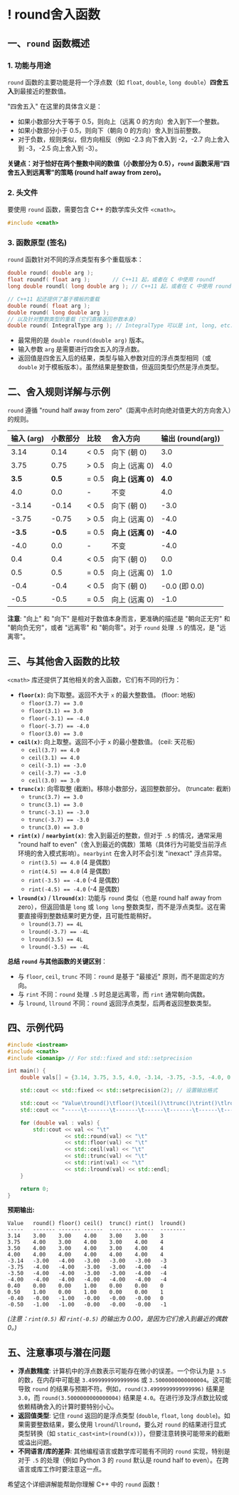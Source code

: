 # ! round舍入函数

## 一、`round` 函数概述

### 1. 功能与用途

`round` 函数的主要功能是将一个浮点数（如 `float`, `double`, `long double`）**四舍五入**到最接近的整数值。

"四舍五入" 在这里的具体含义是：
*   如果小数部分大于等于 0.5，则向上（远离 0 的方向）舍入到下一个整数。
*   如果小数部分小于 0.5，则向下（朝向 0 的方向）舍入到当前整数。
*   对于负数，规则类似，但方向相反（例如 -2.3 向下舍入到 -2，-2.7 向上舍入到 -3，-2.5 向上舍入到 -3）。

**关键点：对于恰好在两个整数中间的数值（小数部分为 0.5），`round` 函数采用“四舍五入到远离零”的策略 (round half away from zero)。**

### 2. 头文件

要使用 `round` 函数，需要包含 C++ 的数学库头文件 `<cmath>`。

```cpp
#include <cmath>
```

### 3. 函数原型 (签名)

`round` 函数针对不同的浮点类型有多个重载版本：

```cpp
double round( double arg );
float roundf( float arg );       // C++11 起，或者在 C 中使用 roundf
long double roundl( long double arg ); // C++11 起，或者在 C 中使用 roundl

// C++11 起还提供了基于模板的重载
double round( float arg );
double round( long double arg );
// 以及针对整数类型的重载（它们直接返回参数本身）
double round( IntegralType arg ); // IntegralType 可以是 int, long, etc.
```

*   最常用的是 `double round(double arg)` 版本。
*   输入参数 `arg` 是需要进行四舍五入的浮点数。
*   返回值是四舍五入后的结果，类型与输入参数对应的浮点类型相同（或 `double` 对于模板版本）。虽然结果是整数值，但返回类型仍然是浮点类型。

## 二、舍入规则详解与示例

`round` 遵循 "round half away from zero"（距离中点时向绝对值更大的方向舍入）的规则。

| 输入 (arg) | 小数部分 | 比较  | 舍入方向          | 输出 (round(arg)) |
| :--------- | :------- | :---- | :---------------- | :---------------- |
| 3.14       | 0.14     | < 0.5 | 向下 (朝 0)       | 3.0               |
| 3.75       | 0.75     | > 0.5 | 向上 (远离 0)     | 4.0               |
| **3.5**    | **0.5**  | = 0.5 | **向上 (远离 0)** | **4.0**           |
| 4.0        | 0.0      | -     | 不变              | 4.0               |
| -3.14      | -0.14    | < 0.5 | 向下 (朝 0)       | -3.0              |
| -3.75      | -0.75    | > 0.5 | 向上 (远离 0)     | -4.0              |
| **-3.5**   | **-0.5** | = 0.5 | **向上 (远离 0)** | **-4.0**          |
| -4.0       | 0.0      | -     | 不变              | -4.0              |
| 0.4        | 0.4      | < 0.5 | 向下 (朝 0)       | 0.0               |
| 0.5        | 0.5      | = 0.5 | 向上 (远离 0)     | 1.0               |
| -0.4       | -0.4     | < 0.5 | 向下 (朝 0)       | -0.0 (即 0.0)     |
| -0.5       | -0.5     | = 0.5 | 向上 (远离 0)     | -1.0              |

**注意**: "向上" 和 "向下" 是相对于数值本身而言，更准确的描述是 "朝向正无穷" 和 "朝向负无穷"，或者 "远离零" 和 "朝向零"。对于 `round` 处理 `.5` 的情况，是 "远离零"。

## 三、与其他舍入函数的比较

`<cmath>` 库还提供了其他相关的舍入函数，它们有不同的行为：

*   **`floor(x)`**: 向下取整。返回不大于 `x` 的最大整数值。 (floor: 地板)
    *   `floor(3.7) == 3.0`
    *   `floor(3.1) == 3.0`
    *   `floor(-3.1) == -4.0`
    *   `floor(-3.7) == -4.0`
    *   `floor(3.0) == 3.0`
*   **`ceil(x)`**: 向上取整。返回不小于 `x` 的最小整数值。 (ceil: 天花板)
    *   `ceil(3.7) == 4.0`
    *   `ceil(3.1) == 4.0`
    *   `ceil(-3.1) == -3.0`
    *   `ceil(-3.7) == -3.0`
    *   `ceil(3.0) == 3.0`
*   **`trunc(x)`**: 向零取整 (截断)。移除小数部分，返回整数部分。 (truncate: 截断)
    *   `trunc(3.7) == 3.0`
    *   `trunc(3.1) == 3.0`
    *   `trunc(-3.1) == -3.0`
    *   `trunc(-3.7) == -3.0`
    *   `trunc(3.0) == 3.0`
*   **`rint(x)`** / **`nearbyint(x)`**: 舍入到最近的整数，但对于 `.5` 的情况，通常采用 "round half to even"（舍入到最近的偶数）策略（具体行为可能受当前浮点环境的舍入模式影响）。`nearbyint` 在舍入时不会引发 "inexact" 浮点异常。
    *   `rint(3.5) == 4.0` (4 是偶数)
    *   `rint(4.5) == 4.0` (4 是偶数)
    *   `rint(-3.5) == -4.0` (-4 是偶数)
    *   `rint(-4.5) == -4.0` (-4 是偶数)
*   **`lround(x)`** / **`llround(x)`**: 功能与 `round` 类似（也是 round half away from zero），但返回值是 `long` 或 `long long` 整数类型，而不是浮点类型。这在需要直接得到整数结果时更方便，且可能性能稍好。
    *   `lround(3.7) == 4L`
    *   `lround(-3.7) == -4L`
    *   `lround(3.5) == 4L`
    *   `lround(-3.5) == -4L`

**总结 `round` 与其他函数的关键区别**：
*   与 `floor`, `ceil`, `trunc` 不同：`round` 是基于 "最接近" 原则，而不是固定的方向。
*   与 `rint` 不同：`round` 处理 `.5` 时总是远离零，而 `rint` 通常朝向偶数。
*   与 `lround`, `llround` 不同：`round` 返回浮点类型，后两者返回整数类型。

## 四、示例代码

```cpp
#include <iostream>
#include <cmath>
#include <iomanip> // For std::fixed and std::setprecision

int main() {
    double vals[] = {3.14, 3.75, 3.5, 4.0, -3.14, -3.75, -3.5, -4.0, 0.4, 0.5, -0.4, -0.5};

    std::cout << std::fixed << std::setprecision(2); // 设置输出格式

    std::cout << "Value\tround()\tfloor()\tceil()\ttrunc()\trint()\tlround()" << std::endl;
    std::cout << "-----\t-------\t-------\t------\t-------\t------\t--------" << std::endl;

    for (double val : vals) {
        std::cout << val << "\t"
                  << std::round(val) << "\t"
                  << std::floor(val) << "\t"
                  << std::ceil(val) << "\t"
                  << std::trunc(val) << "\t"
                  << std::rint(val) << "\t"
                  << std::lround(val) << std::endl;
    }

    return 0;
}
```

**预期输出:**

```
Value   round() floor() ceil()  trunc() rint()  lround()
-----   ------- ------- ------  ------- ------  --------
3.14    3.00    3.00    4.00    3.00    3.00    3
3.75    4.00    3.00    4.00    3.00    4.00    4
3.50    4.00    3.00    4.00    3.00    4.00    4
4.00    4.00    4.00    4.00    4.00    4.00    4
-3.14   -3.00   -4.00   -3.00   -3.00   -3.00   -3
-3.75   -4.00   -4.00   -3.00   -3.00   -4.00   -4
-3.50   -4.00   -4.00   -3.00   -3.00   -4.00   -4
-4.00   -4.00   -4.00   -4.00   -4.00   -4.00   -4
0.40    0.00    0.00    1.00    0.00    0.00    0
0.50    1.00    0.00    1.00    0.00    0.00    1
-0.40   -0.00   -1.00   -0.00   -0.00   -0.00   0
-0.50   -1.00   -1.00   -0.00   -0.00   -0.00   -1
```
*(注意：`rint(0.5)` 和 `rint(-0.5)` 的输出为 0.00，是因为它们舍入到最近的偶数 0。)*

## 五、注意事项与潜在问题

*   **浮点数精度**: 计算机中的浮点数表示可能存在微小的误差。一个你认为是 `3.5` 的数，在内存中可能是 `3.4999999999999996` 或 `3.5000000000000004`。这可能导致 `round` 的结果与预期不符。例如，`round(3.4999999999999996)` 结果是 `3.0`，而 `round(3.5000000000000004)` 结果是 `4.0`。在进行涉及浮点数比较或依赖精确舍入的计算时要特别小心。
*   **返回值类型**: 记住 `round` 返回的是浮点类型 (`double`, `float`, `long double`)。如果需要整数结果，要么使用 `lround`/`llround`，要么对 `round` 的结果进行显式类型转换（如 `static_cast<int>(round(x))`），但要注意转换可能带来的截断或溢出问题。
*   **不同语言/库的差异**: 其他编程语言或数学库可能有不同的 `round` 实现，特别是对于 `.5` 的处理（例如 Python 3 的 `round` 默认是 round half to even）。在跨语言或库工作时要注意这一点。

希望这个详细讲解能帮助你理解 C++ 中的 `round` 函数！
